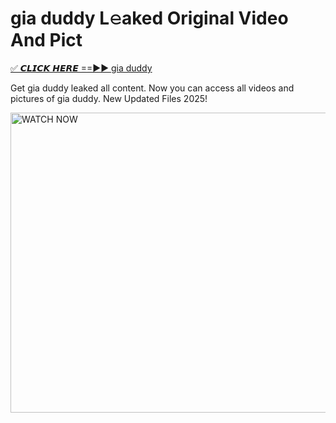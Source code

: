 # gia duddy L𝚎aked Original Video And Pict

<p><a href="https://cliphot.my.id/gia+duddy" rel="nofollow">✅ 𝘾𝙇𝙄𝘾𝙆 𝙃𝙀𝙍𝙀 ==►► gia duddy​</a></p>


<p>Get gia duddy leaked all content. Now you can access all videos and pictures of gia duddy. New Updated Files 2025!</p>


<p><a rel="nofollow" title="WATCH NOW" href="https://cliphot.my.id/gia+duddy"><img border="gia+duddy" height="480" width="720" title="WATCH NOW" alt="WATCH NOW" src="https://i.ibb.co.com/xMMVF88/686577567.gif"></a></p>